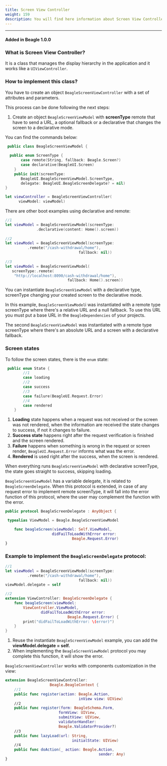 ```yaml
---
title: Screen View Controller
weight: 159
description: You will find here information about Screen View Controlle
---
```


---

#### Added in Beagle 1.0.0

### What is Screen View Controller?

It is a class that manages the display hierarchy in the application and it works like a `UIViewController`.

### How to implement this class?

You have to create an object  `BeagleScreenViewController`  with a set of attributes and parameters. 

This process can be done following the next steps:

1. Create an object `BeagleScreenViewModel` with **screenType** remote that have to send a URL, a optional fallback or a declarative that changes the screen to a declarative mode. 

You can find the commands below: 

```swift
 public class BeagleScreenViewModel {
 
  public enum ScreenType {
       case remote(String, fallback: Beagle.Screen?)
       case declarative(BeagleUI.Screen)
    }
    public init(screenType: 
       BeagleUI.BeagleScreenViewModel.ScreenType, 
       delegate: BeagleUI.BeagleScreenDelegate? = nil)
}

let viewController = BeagleScreenViewController(
      viewModel: viewModel)

```

There are other boot examples using declarative and remote:

```swift
//1 
let viewModel = BeagleScreenViewModel(screenType:
              .declarative(content: Home().screen))
                         
//2
let viewModel = BeagleScreenViewModel(screenType:
          .remote("/cash-withdrawal/home"),
                                 fallback: nil))
                                   
//3
let viewModel = BeagleScreenViewModel(
   screenType:.remote(
    "http://localhost:8090/cash-withdrawal/home"),
                            fallback: Home().screen))

```

You can instantiate `BeagleScreenViewModel` with a declarative type, screenType changing your created screen to the declarative mode. 

In this example, `BeagleScreenViewModel`i was instantiated with a remote type screenType where there's a relative URL and a null fallback. To use this URL you must put a base URL in the `BeagleDependencies` of your projects.  
  
The second `BeagleScreenViewModel` was instantiated with a remote type screenType where there's an absolute URL and a screen with a declarative fallback.

### Screen states

To follow the screen states, there is the  `enum` state:

```swift
 public enum State {
        //1
        case loading
        //2
        case success
        //3
        case failure(BeagleUI.Request.Error)
        //4
        case rendered
    }
```

1.  **Loading** state happens when a request was not received or the screen was not rendered, when the information are received the state changes to success, if not it changes to failure. 
2. **Success state** happens right after the request verification is finished and the screen rendered. 
3.  **Failure** happens when something is wrong in the request or screen render, `BeagleUI.Request.Error` informs what was the error. 
4. **Rendered** is used right after the success, when the screen is rendered. 

When everything runs `BeagleScreenViewModel` with declarative screenType, the state goes straight to success, skipping loading. 

`BeagleScreenViewModel` has a variable delegate, it is related to `BeagleScreenDelegate`. When this protocol is extended, in case of any request error to implement remote screenType, it will fall into the error function of this protocol, where the user may complement the function with the error. 

```swift
public protocol BeagleScreenDelegate : AnyObject {

 typealias ViewModel = Beagle.BeagleScreenViewModel

    func beagleScreen(viewModel: Self.ViewModel,
                     didFailToLoadWithError error:
                              Beagle.Request.Error)
}
```

### Example to implement the  `BeagleScreenDelegate` protocol:

```swift
//1
let viewModel = BeagleScreenViewModel(screenType:
          .remote("/cash-withdrawal/home"),
                                 fallback: nil))
viewModel.delegate = self

//2
extension ViewController: BeagleScreenDelegate {
    func beagleScreen(viewModel: 
        ViewController.ViewModel, 
                didFailToLoadWithError error:  
                            Beagle.Request.Error) {
        print("didFailToLoadWithError: \(error)")
    }
}
```

1. Reuse the instantiate `BeagleScreenViewModel` example, you can add the **viewModel.delegate = self.** 
2. When implementing the `BeagleScreenViewModel` protocol you may complete this function, it will show the error. 

 `BeagleScreenViewController`  works with components customization in the view: 

```swift
extension BeagleScreenViewController:
                    Beagle.BeagleContext {
    //1                
    public func register(action: Beagle.Action, 
                                 inView view: UIView)
    //2
    public func register(form: BeagleSchema.Form, 
                        formView: UIView, 
                        submitView: UIView, 
                        validatorHandler: 
                        Beagle.ValidatorProvider?)
    //3
    public func lazyLoad(url: String, 
                              initialState: UIView)
    //4
    public func doAction(_ action: Beagle.Action,
                                          sender: Any)
}
```
